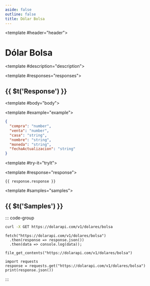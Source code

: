 ```yaml
---
aside: false
outline: false
title: Dólar Bolsa
---
```


<script setup>
import { useRoute } from 'vitepress'
import Operation from '@theme/components/Operation.vue'
import OperationEndpoint from '@theme/components/OperationEndpoint.vue'
import Responses from '@theme/components/Responses.vue'
import ResponseBody from '@theme/components/ResponseBody.vue'
import TryItButton from '@theme/components/TryItButton.vue'
</script>

<Operation method="GET" id="get-dolar-bolsa">

<template #header="header">

# Dólar Bolsa

</template>

<template #description="description">

<OperationEndpoint :method="description.method" :path="description.path" :baseUrl="description.baseUrl" />



<!--@include: ./parts/get-dolar-bolsa-description-after.md -->

</template>

<template #responses="responses">

## {{ $t('Response') }}

<Responses :responses="responses.responses" :schema="responses.schema" :responseType="responses.responseType">

<template #body="body">

<ResponseBody :schema="body.schema" :responseType="body.responseType" />

</template>

<template #example="example">

```json
{
  "compra": "number",
  "venta": "number",
  "casa": "string",
  "nombre": "string",
  "moneda": "string",
  "fechaActualizacion": "string"
}
```

</template>

</Responses>

</template>

<template #try-it="tryIt">

<TryItButton :operation-id="tryIt.operationId" :method="tryIt.method">

<template #response="response">

```json-vue
{{ response.response }}
```

</template>

</TryItButton>

</template>

<template #samples="samples">

## {{ $t('Samples') }}

::: code-group

```bash [cURL] 
curl -X GET https://dolarapi.com/v1/dolares/bolsa
```

```js-vue [JavaScript]
fetch("https://dolarapi.com/v1/dolares/bolsa")
  .then(response => response.json())
  .then(data => console.log(data));
```

```php-vue [PHP]
file_get_contents("https://dolarapi.com/v1/dolares/bolsa")
```

```python-vue [Python]
import requests
response = requests.get("https://dolarapi.com/v1/dolares/bolsa")
print(response.json())
```

:::

</template>

</Operation>
